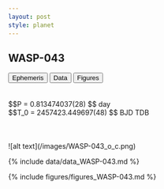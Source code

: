 ```yaml
---
layout: post
style: planet
---
```

<script src="../js/planets.js"></script>

## WASP-043

<!-- Tab links -->
<div class="tab">
<button class="tablinks" onclick="openCity(event, 'Ephemeris')">Ephemeris</button>
<button class="tablinks" onclick="openCity(event, 'Data')">Data</button>
<button class="tablinks" onclick="openCity(event, 'Figures')">Figures</button>
</div>

<!-- Tab content -->
<div id="Ephemeris" class="tabcontent" markdown="1">
<br/><br/>
$$P = 0.813474037(28) $$ day <br/>
$$T_0 = 2457423.449697(48) $$ BJD TDB
<br/><br/>
<br/><br/>
![alt text](/images/WASP-043_o_c.png)
</div>


<div id="Data" class="tabcontent" markdown="1">

{% include data/data_WASP-043.md %}

</div>

<div id="Figures" class="tabcontent" markdown="1">
{% include figures/figures_WASP-043.md %}
</div>


<script src="../js/tabs.js"></script>


